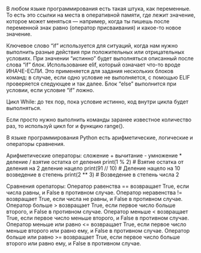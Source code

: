 В любом языке программирования есть такая штука, как переменные. 
То есть это ссылки на места в оперативной памяти, где лежит значение, которое может меняться — например, когда ты пишешь после переменной знак равно (оператор присваивания) и какое-то новое значение.

Ключевое слово “if” используется для ситуаций, когда нам нужно выполнить разные действия при положительных или отрицательных условиях. При значении “истинно” будет выполняться описанный после слова “if” блок.
Использование elif, который означает что-то вроде ИНАЧЕ-ЕСЛИ. Это применяется для задания нескольких блоков команд: в случае, если одно условие не выполняется, с помощью ELIF проверяется следующее и так далее.
Блок “else” выполнится при условии, если условие “if” ложно.


Цикл While: до тех пор, пока условие истинно, код внутри цикла будет выполняться.

Если просто нужно выполнить команды заранее известное количество раз, то используй цикл for и функцию range().


В языке программирования Python есть арифметические, логические и операторы сравнения.

Арифметические операторы: 
сложение +
вычитание -
умножение *
деление /
взятие остатка от деления print(1 % 2) # Взятие остатка от деления на 2
деление нацело  print(91 // 10) # Деление нацело на 10
возведение в степень print(2 ** 3) # Возведение в степень числа 2

Сравнения орепаторы:
Оператор равенства == возвращает True, если числа равны, и False в противном случае.
Оператор неравенства != возвращает True, если числа не равны, и False в противном случае.
Оператор больше > возвращает True, если первое число больше второго, и False в противном случае.
Оператор меньше < возвращает True, если первое число меньше второго, и False в противном случае.
Оператор меньше или равно <= возвращает True, если первое число меньше второго или равно ему, и False в противном случае.
Оператор больше или равно >= возвращает True, если первое число больше второго или равно ему, и False в противном случае.